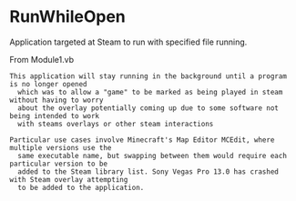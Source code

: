 # RunWhileOpen
Application targeted at Steam to run with specified file running.

From Module1.vb

    This application will stay running in the background until a program is no longer opened
      which was to allow a "game" to be marked as being played in steam without having to worry
      about the overlay potentially coming up due to some software not being intended to work
      with steams overlays or other steam interactions

    Particular use cases involve Minecraft's Map Editor MCEdit, where multiple versions use the
      same executable name, but swapping between them would require each particular version to be
      added to the Steam library list. Sony Vegas Pro 13.0 has crashed with Steam overlay attempting
      to be added to the application.
